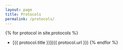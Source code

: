 ```yaml
---
layout: page
title: Protocols
permalink: /protocols/
---
```


{% for protocol in site.protocols %}
- [{{ protocol.title }}]({{ protocol.url }})
{% endfor %}